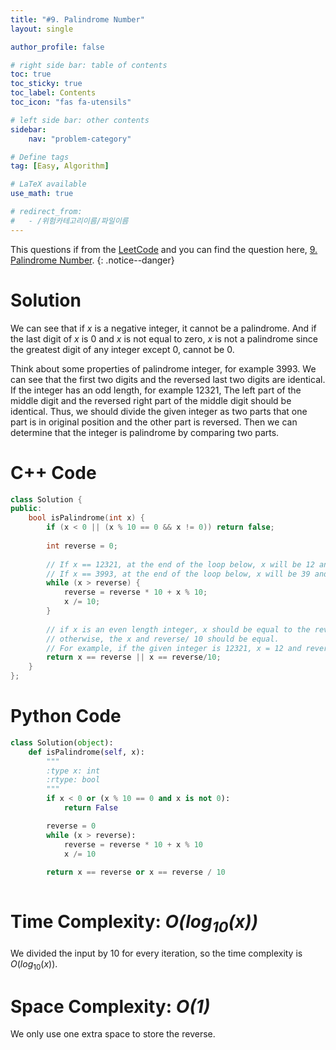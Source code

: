 ```yaml
---
title: "#9. Palindrome Number"
layout: single

author_profile: false

# right side bar: table of contents
toc: true
toc_sticky: true
toc_label: Contents
toc_icon: "fas fa-utensils"

# left side bar: other contents
sidebar:
    nav: "problem-category"

# Define tags
tag: [Easy, Algorithm]

# LaTeX available
use_math: true

# redirect_from:
#   - /위험카테고리이름/파일이름
---
```


This questions if from the [LeetCode](https://leetcode.com) and you can find the question here, [9. Palindrome Number](https://leetcode.com/problems/palindrome-number/).
{: .notice--danger}

# Solution
We can see that if $x$ is a negative integer, it cannot be a palindrome. And if the last digit of $x$ is $0$ and $x$ is not equal to zero, $x$ is not a palindrome since the greatest digit of any integer except $0$, cannot be $0$.

Think about some properties of palindrome integer, for example 3993. We can see that the first two digits and the reversed last two digits are identical. If the integer has an odd length, for example 12321, The left part of the middle digit and the reversed right part of the middle digit should be identical. Thus, we should divide the given integer as two parts that one part is in original position and the other part is reversed. Then we can determine that the integer is palindrome by comparing two parts.

# C++ Code
```c++
class Solution {
public:
    bool isPalindrome(int x) {
        if (x < 0 || (x % 10 == 0 && x != 0)) return false;
        
        int reverse = 0;
        
        // If x == 12321, at the end of the loop below, x will be 12 and the reverse will be 123
        // If x == 3993, at the end of the loop below, x will be 39 and the reverse will be 39
        while (x > reverse) {
            reverse = reverse * 10 + x % 10;
            x /= 10;
        }
        
        // if x is an even length integer, x should be equal to the reverse.
        // otherwise, the x and reverse/ 10 should be equal.
        // For example, if the given integer is 12321, x = 12 and reverse/10 = 12.
        return x == reverse || x == reverse/10;
    }
};
```

# Python Code
~~~python
class Solution(object):
    def isPalindrome(self, x):
        """
        :type x: int
        :rtype: bool
        """
        if x < 0 or (x % 10 == 0 and x is not 0):
            return False

        reverse = 0
        while (x > reverse):
            reverse = reverse * 10 + x % 10
            x /= 10
        
        return x == reverse or x == reverse / 10
        
~~~

# Time Complexity: *$O(log_{10}(x))$*
We divided the input by 10 for every iteration, so the time complexity is $O(log_{10}(x))$.

# Space Complexity: *$O(1)$*
We only use one extra space to store the reverse.
